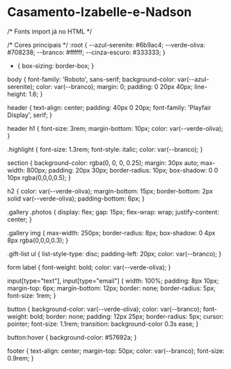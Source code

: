 # Casamento-Izabelle-e-Nadson
/* Fonts import já no HTML */

/* Cores principais */
:root {
  --azul-serenite: #6b9ac4;
  --verde-oliva: #708238;
  --branco: #ffffff;
  --cinza-escuro: #333333;
}

* {
  box-sizing: border-box;
}

body {
  font-family: 'Roboto', sans-serif;
  background-color: var(--azul-serenite);
  color: var(--branco);
  margin: 0;
  padding: 0 20px 40px;
  line-height: 1.6;
}

header {
  text-align: center;
  padding: 40px 0 20px;
  font-family: 'Playfair Display', serif;
}

header h1 {
  font-size: 3rem;
  margin-bottom: 10px;
  color: var(--verde-oliva);
}

.highlight {
  font-size: 1.3rem;
  font-style: italic;
  color: var(--branco);
}

section {
  background-color: rgba(0, 0, 0, 0.25);
  margin: 30px auto;
  max-width: 800px;
  padding: 20px 30px;
  border-radius: 10px;
  box-shadow: 0 0 10px rgba(0,0,0,0.5);
}

h2 {
  color: var(--verde-oliva);
  margin-bottom: 15px;
  border-bottom: 2px solid var(--verde-oliva);
  padding-bottom: 6px;
}

.gallery .photos {
  display: flex;
  gap: 15px;
  flex-wrap: wrap;
  justify-content: center;
}

.gallery img {
  max-width: 250px;
  border-radius: 8px;
  box-shadow: 0 4px 8px rgba(0,0,0,0.3);
}

.gift-list ul {
  list-style-type: disc;
  padding-left: 20px;
  color: var(--branco);
}

form label {
  font-weight: bold;
  color: var(--verde-oliva);
}

input[type="text"],
input[type="email"] {
  width: 100%;
  padding: 8px 10px;
  margin-top: 6px;
  margin-bottom: 12px;
  border: none;
  border-radius: 5px;
  font-size: 1rem;
}

button {
  background-color: var(--verde-oliva);
  color: var(--branco);
  font-weight: bold;
  border: none;
  padding: 12px 25px;
  border-radius: 5px;
  cursor: pointer;
  font-size: 1.1rem;
  transition: background-color 0.3s ease;
}

button:hover {
  background-color: #57692a;
}

footer {
  text-align: center;
  margin-top: 50px;
  color: var(--branco);
  font-size: 0.9rem;
}
